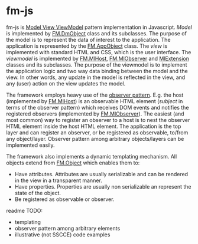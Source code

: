 fm-js
=====

fm-js is [Model View ViewModel](http://en.wikipedia.org/wiki/Model_View_ViewModel) pattern implementation in Javascript. *Model* is implemented by [FM.DmObject]() class and its subclasses. The purpose of the model is to represent the data of interest to the application. The application is represented by the [FM.AppObject]() class. The *view* is implemented with standard HTML and CSS, which is the user interface. The *viewmodel* is implemented by [FM.MlHost](), [FM.MlObserver]() and [MlExtension]() classes and its subclasses. The purpose of the viewmodel is to implement the application logic and two way data binding between the model and the view. In other words, any update in the model is reflected in the view, and any (user) action on the view updates the model.

The framework employs heavy use of the [observer pattern](http://en.wikipedia.org/wiki/Observer_pattern). E.g. the host (implemented by [FM.MlHost]()) is an observable HTML element (*subject* in terms of the observer pattern) which receives DOM events and notifies the registered observers (implemented by [FM.MlObserver]()). The easiest (and most common) way to register an observer to a host is to nest the observer HTML element inside the host HTML element. The application is the top layer and can register an observer, or be registered as observable, to/from any object/layer. Observer pattern among arbitrary objects/layers can be implemented easily. 

The framework also implements a dynamic templating mechanism. All objects extend from [FM.Object]() which enables them to:
 - Have attributes. Attributes are usually serializable and can be rendered in the view in a transparent manner.
 - Have properties. Properties are usually non serializable an represent the state of the object.
 - Be registered as observable or observer.


readme TODO: 

 - templating
 - observer pattern among arbitrary elements 
 - illustrative (not SSCCE) code examples


